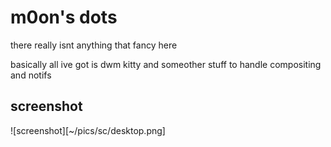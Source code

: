 # m0on's dots

there really isnt anything that fancy here

basically all ive got is dwm kitty and someother stuff to handle compositing and notifs

## screenshot

![screenshot][~/pics/sc/desktop.png]
